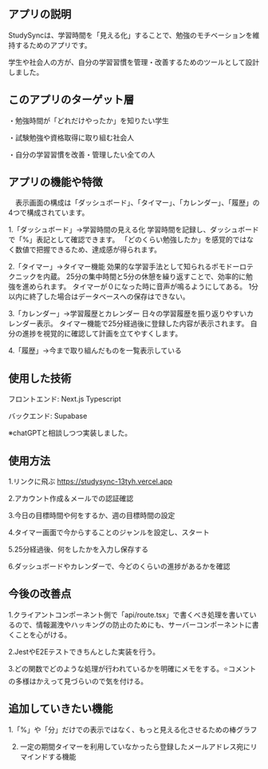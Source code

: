 ## アプリの説明
  StudySyncは、学習時間を「見える化」することで、勉強のモチベーションを維持するためのアプリです。
  
  学生や社会人の方が、自分の学習習慣を管理・改善するためのツールとして設計しました。

## このアプリのターゲット層
  ・勉強時間が「どれだけやったか」を知りたい学生
  
  ・試験勉強や資格取得に取り組む社会人
  
  ・自分の学習習慣を改善・管理したい全ての人

## アプリの機能や特徴
　表示画面の構成は「ダッシュボード」、「タイマー」、「カレンダー」、「履歴」の4つで構成されています。
 
   1.「ダッシュボード」→学習時間の見える化
    学習時間を記録し、ダッシュボードで「%」表記として確認できます。
   「どのくらい勉強したか」を感覚的ではなく数値で把握できるため、達成感が得られます。
 
   2.「タイマー」→タイマー機能
    効果的な学習手法として知られるポモドーロテクニックを内蔵。
    25分の集中時間と5分の休憩を繰り返すことで、効率的に勉強を進められます。
    タイマーが０になった時に音声が鳴るようにしてある。
    1分以内に終了した場合はデータベースへの保存はできない。
  
   3.「カレンダー」→学習履歴とカレンダー
    日々の学習履歴を振り返りやすいカレンダー表示。
    タイマー機能で25分経過後に登録した内容が表示されます。
    自分の進捗を視覚的に確認して計画を立てやすくします。
  
   4.「履歴」→今まで取り組んだものを一覧表示している

## 使用した技術
 
 フロントエンド: Next.js Typescript
 
 バックエンド: Supabase
 
 ※chatGPTと相談しつつ実装しました。

## 使用方法
   1.リンクに飛ぶ https://studysync-13tyh.vercel.app
   
   2.アカウント作成＆メールでの認証確認
   
   3.今日の目標時間や何をするか、週の目標時間の設定
   
   4.タイマー画面で今からすることのジャンルを設定し、スタート
   
   5.25分経過後、何をしたかを入力し保存する
   
   6.ダッシュボードやカレンダーで、今どのくらいの進捗があるかを確認

## 今後の改善点
   1.クライアントコンポーネント側で「api/route.tsx」で書くべき処理を書いているので、情報漏洩やハッキングの防止のためにも、サーバーコンポーネントに書くことを心がける。
   
   2.JestやE2Eテストできちんとした実装を行う。
   
   3.どの関数でどのような処理が行われているかを明確にメモをする。⭐️コメントの多様はかえって見づらいので気を付ける。

## 追加していきたい機能
   1.「%」や「分」だけでの表示ではなく、もっと見える化させるための棒グラフ
   
   2. 一定の期間タイマーを利用していなかったら登録したメールアドレス宛にリマインドする機能


